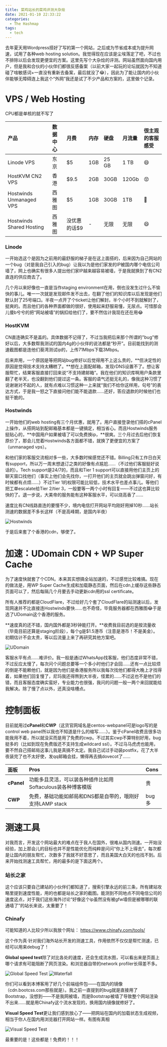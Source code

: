```yaml
---
title: 菜鸡站长的菜鸡评测大杂烩
date: 2021-01-10 22:33:22
categories:
  - The Hashmap
tags:
  - tech
---
```


去年夏天用Wordpress搭好了写的第一个网站，之后或为节省成本或为提升网速，试用了各种web hosting solution。我觉得现在应该是尘埃落定了吧，不过也不排除以后会发现更便宜的方案。这里先写个大杂烩的评测。网站虽然面向国内用户，但是我和合伙的小伙伴们都很反感备案（以前大家一起玩的论坛就因为不知道碰了啥敏感词+一直没有重新去备案，最后就没了😂），因此为了能让国内的小伙伴能够无障碍连上我这个“外网”我还是试了不少产品和方案的，这里做个记录。

# VPS / Web Hosting
CPU都是单核的就不写了

| 产品 | 数据中心 | 月费 | 内存 | 硬盘 | 月流量 | 很主观的客服感受 |
| :--- | :--- | :--- | :--- | :--- | :--- | :--- |
| Linode VPS | 东京 | $5 | 1GB | 25 GB | 1 TB | 😄 | 
| HostKVM CN2 VPS | 香港 | $9.5 | 2GB | 30GB | 120Gb | 😡 | 
| Hostwinds Unmanaged VPS | 西雅图 | $5 | 1GB | 30GB | 1TB | 🙂️ |
| Hostwinds Shared Hosting | 西雅图 | 没优惠的话$9 | - | 无限 | 无限 | 😄 | 

### Linode

一开始选这个是因为之前用的最舒服的梯子是在这上面搭的，后来因为自己网站的一个bug（对是我自己引入的bug）让我以为是他们家发的IP被国内哪个电信公司墙了，网上也确实有很多人提出他们家IP越来越容易被墙，于是我就换到了有CN2直连的供应商去了。

几个月以来好像也一直是当作staging environment在用，倒也没发生过什么不愉快的事儿。唯一一次就是发现邮件发不出去，在翻了他们的知识库以后发现是他们默认封了25号端口。半夜一点开了个ticket让他们解封，半个小时不到就解封了，挺爽的。而且他们的各种界面都做的很好，使用起来舒服易懂，无尿点。可惜那会儿傻b兮兮的把“网站被墙”的锅扣给他们了，要不然估计我现在还在用😂

### HostKVM

CN直连确实不是盖的。具体数据不记得了，不过当我把后来那个所谓的"bug"修好以后，大多数帮我测试的国内4g的小伙伴的说法都是“秒开”。目前能找到的测速截图都是连他们葵湾测试ip的，上传71Mbps下载3Mbps。

后来弃用，一个原因是等把网站bug修好以后觉得用不上这么贵的，**但决定性的原因是觉得技术支持太糟糕了。**想在上面配邮箱，发现rDNS设置不了。想让客服帮忙，结果客服直接打回来说“不支持建邮箱”。我在他们的知识库啊用户条款里翻了老半天，也没翻到他们提过这一条。客服的语气还挺无礼的，像我这种习惯了说谢谢对不起的人，就有点难以习惯这种一上来就“我们不给你这样用，句号”的表达方式，于是我一怒之下直接问他们能不能退款……还好，答应退款的时候他们也挺干脆的。

### Hostwinds

一开始他们的web hosting有三个月优惠，就用了。用户直接登录他们搭的cPanel上操作，从搭网站到配邮箱基本都是一键搞定，相当省心。而且Hostwinds服务挺贴心的，**中国用户如果被墙了可以免费换ip，**很爽。三个月过去后他们恢复原价了，那会儿觉着Hostwinds各方面都不错，就换了更便宜的方案了（unmanaged vps）。

和他们家的客服交流相对多一些，大多数时候感觉还不错。Billing只有工作日白天有support，所以万一周末想退订之类的好像有点尴尬……（不过他们客服挺好说话的）。Tech support是24/7的，而且和Tier 1 support可以直接用他们主页上的聊天窗口找他们（事实上他们会先找你，一打开他们的主页就会跳出弹窗问好，有时候都有点烦……）不过Tier 1的权限可能比较低，技术水平也差点事儿。等他们把工单escalate给Tier 2/tier 3，一般要等一两个小时有回复——不过这也算比较快的了。退一步说，大美帝的服务能有这种客服水平，可以烧高香了……

速度比有CN线路直连的要慢不少，境内电信打开网站平均刚好用掉10秒……站长测速的数据差不多长这样（不是高峰期，是国内半夜）

![Hostwinds](../images/zhanzhangcesu-hostwinds.png)

于是后来套了个香港的cdn，够使了。

# 加速：UDomain CDN + WP Super Cache

为了速度快就套了个CDN。本来其实想搞全站加速的，不过感觉比较难搞。现在的做法是，用WP Super Cache生成和加载静态页面，然后在cdn上缓存这些静态页面可以了，然后每隔几个月要去手动更新cdn用的ssl certificate。

所有人推荐的都是CloudFlare，不过给好几个套了CloudFlare的站测速以后，发现网速并不比直接连Hostwinds要快……也不奇怪，毕竟服务器都在西雅图😂于是选了UDomain这个香港的服务。

**速度真的还不错，国内国外都是3秒钟能打开。**收费我目前选的是按流量收（毕竟目前还算是staging阶段），每个g是$1.5港币（注意是港币！不是美金）。初期估计不会太贵，等以后流量上来了再研究其他方案吧。

![UDomain](../images/zhanzhangcesu-udomain.png)

客服水平有点……难评价。我一般是通过WhatsApp找客服，他们态度非常不错，不过反应太慢了，每次问个问题总要等一个多小时他们才会回……还有一点比较烦的倒是不能赖他们，就是因为他们是香港服务所以我每次找他们都得大晚上才找得着，如果他们回复慢了，尼玛我还得熬到大半夜，怪累的……不过这也不是他们的错，而且客服态度确实蛮好，专业能力也很强，我问的问题一般一两个来回就能给我解决。除了慢了点以外，还真没啥槽点。

# 控制面板

目前就用过**cPanel**和**CWP**（这货官网域名是centos-webpanel可是logo写的是control web panel所以我也不知道是什么的缩写……）。鉴于cPanel收费且很多功能我用不着，所以就没买而是用了免费的cwp。不过其实cwp不算特别好用，bug挺多的（比如到现在免费版还不支持生成wildcard ssl）。不过马马虎虎也能用，要不然自己搭邮局这事儿我是真搞不太定。我自己试过手动装postfix，花了大半夜装完了也不太好使，发qq邮箱会挂，懒得再去搞dovecot了……

| 面板 | Pros | Cons |
| :--- | :--- | :--- |
| **cPanel** | 功能多且灵活，可以装各种插件比如用Softaculous装各种博客模版 | 贵 |
| **CWP** | 免费，基础功能如邮局和DNS都是自带的，哦刚好支持LAMP stack | bug多 |

# 测速工具

对我而言，开发这个网站最大的难点在于我人在国外，很难从国内测速。一开始没经验，加上那会儿的目标也并不是性能优化而纯粹是问问“你上不上得去”，每次都是让国内的朋友帮忙，次数多了我就不好意思了，而且美国大白天的也找不到。后来开始找测速工具帮忙，用的最多的是下面这两个。

### 站长之家

这个应该只要自己建站的小伙伴们都知道了，搜索引擎永远的前三条，所有建站攻略里提到速度性能，用的也都是站长之家的截图。能测到不同地点不同电信公司的速度这点，对于我们这些海外讨论“好像这个ip虽然没有被gfw墙但是被哪哪的联通墙了”的站长来说，太重要了！

### Chinafy

可能知道的人比较少所以我放个网址： https://www.chinafy.com/tools/

这个作为真·针对我们海外站长开发的测速工具，作用依然不仅仅是帮忙测速，已经可以用来debug了！

**Global speed test**除了对比各处的速度，还会生成流水图，可以看出来是页面上哪个请求有可能阻断了网页渲染。和浏览器自带的network profiler长得差不多。

![Global Speed Test](../images/chinafy-global-speed.png)
![Waterfall](../images/chinafy-waterfall.png)

你们可以看到本博客用了好几个前端组件包——在国内的镜像（cdn.bootcss.com那些就是）。我之前一直提到的bug就是直接用了Bootstrap，没想到——不是我网被墙，而是Bootstrap被墙了导致整个网站渲染不出来……就是用Chinafy这个流水发现的，换用国内镜像就修好了。

**Visual Speed Test**更让我们感到放心了——把网站在国内的加载状态生成视频，相当于你人在国内用浏览器打开网站一样。有图有真相

![Visual Speed Test](../images/chinafy-visual.png)

最重要的是！这些都是！免费的！！！
